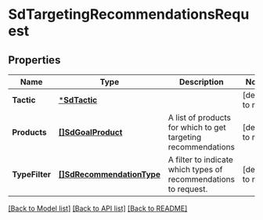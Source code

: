 # SdTargetingRecommendationsRequest

## Properties
Name | Type | Description | Notes
------------ | ------------- | ------------- | -------------
**Tactic** | [***SdTactic**](SDTactic.md) |  | [default to null]
**Products** | [**[]SdGoalProduct**](SDGoalProduct.md) | A list of products for which to get targeting recommendations | [default to null]
**TypeFilter** | [**[]SdRecommendationType**](SDRecommendationType.md) | A filter to indicate which types of recommendations to request. | [default to null]

[[Back to Model list]](../README.md#documentation-for-models) [[Back to API list]](../README.md#documentation-for-api-endpoints) [[Back to README]](../README.md)

